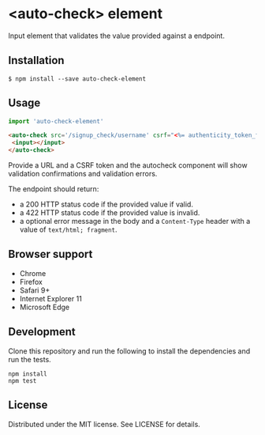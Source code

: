 # &lt;auto-check&gt; element

Input element that validates the value provided against a endpoint.

## Installation

```
$ npm install --save auto-check-element
```

## Usage

```js
import 'auto-check-element'
```

```html
<auto-check src='/signup_check/username' csrf="<%= authenticity_token_for("/signup_check/username") %>">
 <input></input>
</auto-check>
```

Provide a URL and a CSRF token and the autocheck component will show validation confirmations and validation errors.

The endpoint should return:
 - a 200 HTTP status code if the provided value if valid.
 - a 422 HTTP status code if the provided value is invalid.
 - a optional error message in the body and a `Content-Type` header with a value of `text/html; fragment`.

## Browser support

- Chrome
- Firefox
- Safari 9+
- Internet Explorer 11
- Microsoft Edge

## Development

Clone this repository and run the following to install the dependencies and run the tests.

```
npm install
npm test
```

## License

Distributed under the MIT license. See LICENSE for details.

